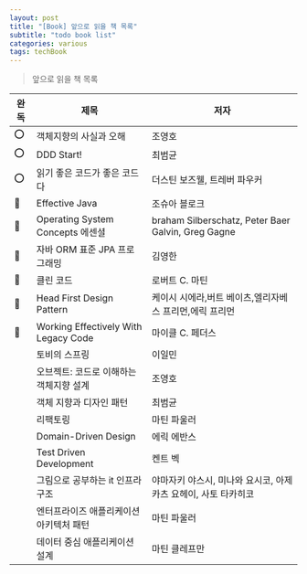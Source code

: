 ```yaml
---
layout: post
title: "[Book] 앞으로 읽을 책 목록"
subtitle: "todo book list"
categories: various
tags: techBook
---
```


> 앞으로 읽을 책 목록

|완독|제목|저자|
|--|--|--|
|⭕️|객체지향의 사실과 오해|조영호|
|⭕️|DDD Start!|최범균|
|⭕️|읽기 좋은 코드가 좋은 코드다|더스틴 보즈웰, 트레버 파우커|
|🔺|Effective Java|조슈아 블로크|
|🔺|Operating System Concepts 에센셜|braham Silberschatz, Peter Baer Galvin, Greg Gagne|
|🔺|자바 ORM 표준 JPA 프로그래밍|김영한|
|🔺|클린 코드|로버트 C. 마틴|
|🔺|Head First Design Pattern|케이시 시에라,버트 베이츠,엘리자베스 프리먼,에릭 프리먼|
|🔺|Working Effectively With Legacy Code|마이클 C. 페더스|
||토비의 스프링|이일민|
||오브젝트: 코드로 이해하는 객체지향 설계|조영호|
||객체 지향과 디자인 패턴|최범균|
||리팩토링|마틴 파울러|
||Domain-Driven Design|에릭 에반스|
||Test Driven Development|켄트 벡|
||그림으로 공부하는 it 인프라 구조|야마자키 야스시, 미나와 요시코, 아제카츠 요헤이, 사토 타카히코|
||엔터프라이즈 애플리케이션 아키텍처 패턴|마틴 파울러|
||데이터 중심 애플리케이션 설계|마틴 클레프만|